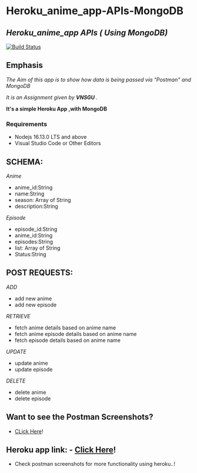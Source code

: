 # Heroku_anime_app-APIs-MongoDB
## _Heroku_anime_app APIs ( Using MongoDB)_


[![Build Status](https://travis-ci.org/joemccann/dillinger.svg?branch=master)](https://github.com/rowe20/Product-Management-APIs-MongoDB/blob/main/Product_Managment_API_Mongo_DB/app.js)
## Emphasis

*The Aim of this app is to show how data is being passed via "Postman" and MongoDB*  

_It is an Assignment given by **VNSGU** ._

__It's a simple Heroku App ,with MongoDB__

### Requirements

* Nodejs 16.13.0 LTS and above
* Visual Studio Code or Other Editors

## SCHEMA:
_Anime_
- anime_id:String
- name:String
- season:  Array of String
- description:String

_Episode_
- episode_id:String
- anime_id:String
- episodes:String
- list: Array of String
- Status:String

## POST REQUESTS:

_ADD_
- add new anime
- add new episode


_RETRIEVE_
- fetch anime details based on anime name
- fetch anime episode details based on anime name
- fetch episode details based on anime name

_UPDATE_
- update anime 
- update episode 

_DELETE_
- delete anime
- delete episode

## Want to see the Postman Screenshots?
- [CLick Here](https://github.com/rowe20/Heroku_anime_app/tree/main/Postman)!

## Heroku app link: - [Click Here](https://hello-world-2022.herokuapp.com/)!
- Check postman screenshots for more functionality using heroku..!


